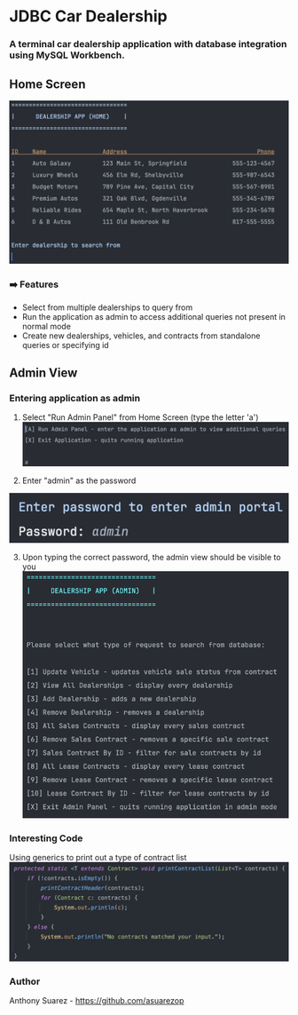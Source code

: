 # JDBC Car Dealership 

### A terminal car dealership application with database integration using MySQL Workbench. 

## Home Screen
![Dealership Home](main/resources/images/jdbc_dealership_home.png)

### ➡️ Features
* Select from multiple dealerships to query from
* Run the application as admin to access additional queries not present in normal mode
* Create new dealerships, vehicles, and contracts from standalone queries or specifying id

## Admin View

### Entering application as admin 
1) Select "Run Admin Panel" from Home Screen (type the letter 'a')
![Admin Option](main/resources/images/selecting_admin.png)

2) Enter "admin" as the password

![Admin Password](main/resources/images/password_admin.png)

3) Upon typing the correct password, the admin view should be visible to you
![Dealership Admin](main/resources/images/jdbc_dealership_admin.png)

### Interesting Code
Using generics to print out a type of contract list
![Printing Contracts](main/resources/images/printing_contracts.png)

### Author
Anthony Suarez - https://github.com/asuarezop